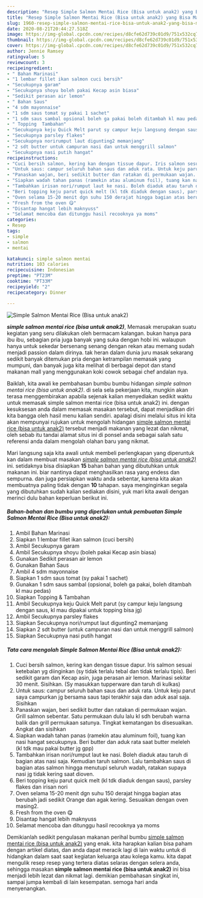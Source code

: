 ```yaml
---
description: "Resep Simple Salmon Mentai Rice (Bisa untuk anak2) yang Bisa Manjain Lidah"
title: "Resep Simple Salmon Mentai Rice (Bisa untuk anak2) yang Bisa Manjain Lidah"
slug: 1960-resep-simple-salmon-mentai-rice-bisa-untuk-anak2-yang-bisa-manjain-lidah
date: 2020-08-21T20:44:27.518Z
image: https://img-global.cpcdn.com/recipes/d8cfe62d739c01d9/751x532cq70/simple-salmon-mentai-rice-bisa-untuk-anak2-foto-resep-utama.jpg
thumbnail: https://img-global.cpcdn.com/recipes/d8cfe62d739c01d9/751x532cq70/simple-salmon-mentai-rice-bisa-untuk-anak2-foto-resep-utama.jpg
cover: https://img-global.cpcdn.com/recipes/d8cfe62d739c01d9/751x532cq70/simple-salmon-mentai-rice-bisa-untuk-anak2-foto-resep-utama.jpg
author: Jennie Ramsey
ratingvalue: 5
reviewcount: 3
recipeingredient:
- " Bahan Marinasi"
- "1 lembar fillet ikan salmon cuci bersih"
- "Secukupnya garam"
- "Secukupnya shoyu boleh pakai Kecap asin biasa"
- "Sedikit perasan air lemon"
- " Bahan Saus"
- "4 sdm mayonnaise"
- "1 sdm saus tomat sy pakai 1 sachet"
- "1 sdm saus sambal opsional boleh ga pakai boleh ditambah kl mau pedas"
- " Topping  Tambahan"
- "Secukupnya keju Quick Melt parut sy campur keju langsung dengan saus kl mau dipakai untuk topping bisa jg"
- "Secukupnya parsley flakes"
- "Secukupnya norirumput laut digunting2 memanjang"
- "2 sdt butter untuk campuran nasi dan untuk menggrill salmon"
- "Secukupnya nasi putih hangat"
recipeinstructions:
- "Cuci bersih salmon, kering kan dengan tissue dapur. Iris salmon sesuai ketebalan yg diinginkan (sy tidak terlalu tebal dan tidak terlalu tipis). Beri sedikit garam dan Kecap asin, juga perasan air lemon. Marinasi sekitar 30 menit. Sisihkan. (Sy masukkan tupperware dan taruh di kulkas)"
- "Untuk saus: campur seluruh bahan saus dan aduk rata. Untuk keju parut saya campurkan jg bersama saus tapi terakhir saja dan aduk asal saja. Sisihkan"
- "Panaskan wajan, beri sedikit butter dan ratakan di permukaan wajan. Grill salmon sebentar. Satu permukaan dulu lalu kl sdh berubah warna balik dan grill permukaan satunya. Tingkat kematangan bs disesuaikan. Angkat dan sisihkan"
- "Siapkan wadah tahan panas (ramekin atau aluminum foil), tuang kan nasi hangat secukupnya. Beri butter dan aduk rata saat butter meleleh (kl tdk mau pakai butter jg gpp)"
- "Tambahkan irisan nori/rumput laut ke nasi. Boleh diaduk atau taruh di bagian atas nasi saja. Kemudian taruh salmon. Lalu tambahkan saus di bagian atas salmon hingga menutupi seluruh wadah, ratakan supaya nasi jg tidak kering saat dioven."
- "Beri topping keju parut quick melt (kl tdk diaduk dengan saus), parsley flakes dan irisan nori"
- "Oven selama 15-20 menit dgn suhu 150 derajat hingga bagian atas berubah jadi sedikit Orange dan agak kering. Sesuaikan dengan oven masing2."
- "Fresh from the oven 😋"
- "Disantap hangat lebih maknyuss"
- "Selamat mencoba dan ditunggu hasil recooknya ya moms"
categories:
- Resep
tags:
- simple
- salmon
- mentai

katakunci: simple salmon mentai 
nutrition: 103 calories
recipecuisine: Indonesian
preptime: "PT23M"
cooktime: "PT33M"
recipeyield: "2"
recipecategory: Dinner

---
```



![Simple Salmon Mentai Rice (Bisa untuk anak2)](https://img-global.cpcdn.com/recipes/d8cfe62d739c01d9/751x532cq70/simple-salmon-mentai-rice-bisa-untuk-anak2-foto-resep-utama.jpg)

<b><i>simple salmon mentai rice (bisa untuk anak2)</i></b>, Memasak merupakan suatu kegiatan yang seru dilakukan oleh bermacam kalangan. bukan hanya para ibu ibu, sebagian pria juga banyak yang suka dengan hobi ini. walaupun hanya untuk sekedar bersenang senang dengan rekan atau memang sudah menjadi passion dalam dirinya. tak heran dalam dunia juru masak sekarang sedikit banyak ditemukan pria dengan ketrampilan memasak yang mumpuni, dan banyak juga kita melihat di berbagai depot dan stand makanan mall yang menggunakan koki cowok sebagai chef andalan nya.

Baiklah, kita awali ke pembahasan bumbu bumbu hidangan <i>simple salmon mentai rice (bisa untuk anak2)</i>. di sela sela pekerjaan kita, mungkin akan terasa menggembirakan apabila sejenak kalian menyediakan sedikit waktu untuk memasak simple salmon mentai rice (bisa untuk anak2) ini. dengan kesuksesan anda dalam memasak masakan tersebut, dapat menjadikan diri kita bangga oleh hasil menu kalian sendiri. apalagi disini melalui situs ini kita akan mempunyai rujukan untuk mengolah hidangan <u>simple salmon mentai rice (bisa untuk anak2)</u> tersebut menjadi makanan yang lezat dan nikmat, oleh sebab itu tandai alamat situs ini di ponsel anda sebagai salah satu referensi anda dalam mengolah olahan baru yang nikmat.




Mari langsung saja kita awali untuk membeli perlengkapan yang diperuntuk kan dalam membuat masakan <u><i>simple salmon mentai rice (bisa untuk anak2)</i></u> ini. setidaknya bisa disiapkan <b>15</b> bahan bahan yang dibutuhkan untuk makanan ini. biar nantinya dapat menghasilkan rasa yang endess dan sempurna. dan juga persiapkan waktu anda sebentar, karena kita akan membuatnya paling tidak dengan <b>10</b> tahapan. saya menginginkan segala yang dibutuhkan sudah kalian sediakan disini, yuk mari kita awali dengan merinci dulu bahan keperluan berikut ini.

<!--inarticleads1-->

##### Bahan-bahan dan bumbu yang diperlukan untuk pembuatan Simple Salmon Mentai Rice (Bisa untuk anak2):

1. Ambil  Bahan Marinasi
1. Siapkan 1 lembar fillet ikan salmon (cuci bersih)
1. Ambil Secukupnya garam
1. Ambil Secukupnya shoyu (boleh pakai Kecap asin biasa)
1. Gunakan Sedikit perasan air lemon
1. Gunakan  Bahan Saus
1. Ambil 4 sdm mayonnaise
1. Siapkan 1 sdm saus tomat (sy pakai 1 sachet)
1. Gunakan 1 sdm saus sambal (opsional, boleh ga pakai, boleh ditambah kl mau pedas)
1. Siapkan  Topping &amp; Tambahan
1. Ambil Secukupnya keju Quick Melt parut (sy campur keju langsung dengan saus, kl mau dipakai untuk topping bisa jg)
1. Ambil Secukupnya parsley flakes
1. Siapkan Secukupnya nori/rumput laut digunting2 memanjang
1. Siapkan 2 sdt butter (untuk campuran nasi dan untuk menggrill salmon)
1. Siapkan Secukupnya nasi putih hangat




<!--inarticleads2-->

##### Tata cara mengolah Simple Salmon Mentai Rice (Bisa untuk anak2):

1. Cuci bersih salmon, kering kan dengan tissue dapur. Iris salmon sesuai ketebalan yg diinginkan (sy tidak terlalu tebal dan tidak terlalu tipis). Beri sedikit garam dan Kecap asin, juga perasan air lemon. Marinasi sekitar 30 menit. Sisihkan. (Sy masukkan tupperware dan taruh di kulkas)
1. Untuk saus: campur seluruh bahan saus dan aduk rata. Untuk keju parut saya campurkan jg bersama saus tapi terakhir saja dan aduk asal saja. Sisihkan
1. Panaskan wajan, beri sedikit butter dan ratakan di permukaan wajan. Grill salmon sebentar. Satu permukaan dulu lalu kl sdh berubah warna balik dan grill permukaan satunya. Tingkat kematangan bs disesuaikan. Angkat dan sisihkan
1. Siapkan wadah tahan panas (ramekin atau aluminum foil), tuang kan nasi hangat secukupnya. Beri butter dan aduk rata saat butter meleleh (kl tdk mau pakai butter jg gpp)
1. Tambahkan irisan nori/rumput laut ke nasi. Boleh diaduk atau taruh di bagian atas nasi saja. Kemudian taruh salmon. Lalu tambahkan saus di bagian atas salmon hingga menutupi seluruh wadah, ratakan supaya nasi jg tidak kering saat dioven.
1. Beri topping keju parut quick melt (kl tdk diaduk dengan saus), parsley flakes dan irisan nori
1. Oven selama 15-20 menit dgn suhu 150 derajat hingga bagian atas berubah jadi sedikit Orange dan agak kering. Sesuaikan dengan oven masing2.
1. Fresh from the oven 😋
1. Disantap hangat lebih maknyuss
1. Selamat mencoba dan ditunggu hasil recooknya ya moms




Demikianlah sedikit pengulasan makanan perihal bumbu <u>simple salmon mentai rice (bisa untuk anak2)</u> yang enak. kita harapkan kalian bisa paham dengan artikel diatas, dan anda dapat meracik lagi di lain waktu untuk di hidangkan dalam saat saat kegiatan keluarga atau kolega kamu. kita dapat mengulik resep resep yang tertera diatas selaras dengan selera anda, sehingga masakan <b>simple salmon mentai rice (bisa untuk anak2)</b> ini bisa menjadi lebih lezat dan nikmat lagi. demikian pembahasan singkat ini, sampai jumpa kembali di lain kesempatan. semoga hari anda menyenangkan.
